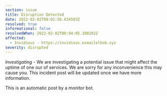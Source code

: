```yaml
---
section: issue
title: Disruption Detected
date: 2022-02-02T00:02:56.634503Z
resolved: true
informational: false
resolvedWhen: 2022-02-02T00:04:05.100202Z
affected:
  - Invidious - https://invidious.esmailelbob.xyz
severity: disrupted
---
```

*Investigating* - We are investigating a potential issue that might affect the uptime of one our of services. We are sorry for any inconvenience this may cause you. This incident post will be updated once we have more information.

This is an automatic post by a monitor bot.
        